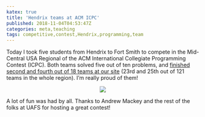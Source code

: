 ```yaml
---
katex: true
title: 'Hendrix teams at ACM ICPC'
published: 2018-11-04T04:53:47Z
categories: meta,teaching
tags: competitive,contest,Hendrix,programming,team
---
```


<p>Today I took five students from Hendrix to Fort Smith to compete in the Mid-Central USA Regional of the ACM International Collegiate Programming Contest (ICPC). Both teams solved five out of ten problems, and <a href="https://mcpc18.kattis.com/standings?filter=1809">finished second and fourth out of 18 teams at our site</a> (23rd and 25th out of 121 teams in the whole region). I’m really proud of them!</p>
<div style="text-align:center;">
<p><img src="http://byorgey.files.wordpress.com/2018/11/hendrix-teams-small.jpg" /></p>
</div>
<p>A lot of fun was had by all. Thanks to Andrew Mackey and the rest of the folks at UAFS for hosting a great contest!</p>

